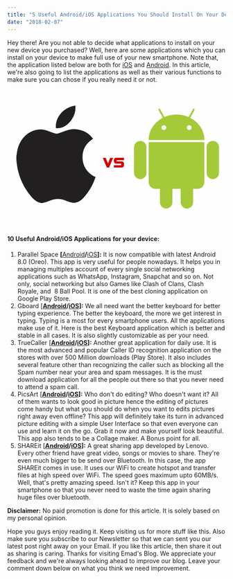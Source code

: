 ```yaml
---
title: "5 Useful Android/iOS Applications You Should Install On Your Device Right Away With Direct Links"
date: "2018-02-07"
---
```


Hey there! Are you not able to decide what applications to install on your new device you purchased? Well, here are some applications which you can install on your device to make full use of your new smartphone. Note that, the application listed below are both for [iOS](https://www.apple.com/in/ios/ios-11/) and [Android](https://www.android.com/). In this article, we're also going to list the applications as well as their various functions to make sure you can chose if you really need it or not.  
  

[![](images/5980129538_5f081c4627.jpg)](https://c1.staticflickr.com/7/6006/5980129538_5f081c4627.jpg)

  

  

#### 10 Useful Android/iOS Applications for your device:

1. Parallel Space **\[**[Android](https://goo.gl/xiacB8)**/**[iOS](https://goo.gl/WAwrMw)**\]:** It is now compatible with latest Android 8.0 (Oreo). This app is very useful for people nowadays. It helps you in managing multiples account of every single social networking applications such as WhatsApp, Instagram, Snapchat and so on. Not only, social networking but also Games like Clash of Clans, Clash Royale, and  8 Ball Pool. It is one of the best cloning application on Google Play Store.
2. Gboard \[**[Android](https://goo.gl/nbqLue)/[iOS](https://goo.gl/yMwBEQ)\]:** We all need want the better keyboard for better typing experience. The better the keyboard, the more we get interest in typing. Typing is a most for every smartphone users. All the applications make use of it. Here is the best Keyboard application which is better and stable in all cases. It is also slightly customizable as per your need.
3. TrueCaller \[**[Android](https://goo.gl/rgJMHq)/[iOS](https://goo.gl/wPwB7i)\]:** Another great application for daily use. It is the most advanced and popular Caller ID recognition application on the stores with over 500 Million downloads (Play Store). It also includes several feature other than recognizing the caller such as blocking all the Spam number near your area and spam messages. It is the must download application for all the people out there so that you never need to attend a spam call.
4. PicsArt \[**[Android](https://goo.gl/44nFXo)/[iOS](https://goo.gl/EZm8fs)\]:** Who don't do editing? Who doesn't want it? All of them wants to look good in picture hence the editing of pictures come handy but what you should do when you want to edits pictures right away even offline? This app will definitely take its turn in advanced picture editing with a simple User Interface so that even everyone can use and learn it on the go. Grab it now and make yourself look beautiful. This app also tends to be a Collage maker. A Bonus point for all.
5. SHAREit \[**[Android](https://goo.gl/7AVQwQ)/[iOS](https://itunes.apple.com/us/app/shareit-connect-transfer/id725215120?mt=8)\]:** A great sharing app developed by Lenovo. Every other friend have great video, songs or movies to share. They're even much bigger to be send over Bluetooth. In this case, the app SHAREit comes in use. It uses our WiFi to create hotspot and transfer files at high speed over WiFi. The speed goes maximum upto 60MB/s. Well, that's pretty amazing speed. Isn't it? Keep this app in your smartphone so that you never need to waste the time again sharing huge files over bluetooth.

  

**Disclaimer:** No paid promotion is done for this article. It is solely based on my personal opinion.

  

Hope you guys enjoy reading it. Keep visiting us for more stuff like this. Also make sure you subscribe to our Newsletter so that we can sent you our latest post right away on your Email. If you like this article, then share it out as sharing is caring. Thanks for visiting Emad's Blog. We appreciate your feedback and we're always looking ahead to improve our blog. Leave your comment down below on what you think we need improvement.
